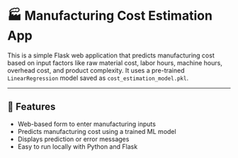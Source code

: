 # 🏭 Manufacturing Cost Estimation App

This is a simple Flask web application that predicts manufacturing cost based on input factors like raw material cost, labor hours, machine hours, overhead cost, and product complexity. It uses a pre-trained `LinearRegression` model saved as `cost_estimation_model.pkl`.

---

## 🔧 Features

- Web-based form to enter manufacturing inputs
- Predicts manufacturing cost using a trained ML model
- Displays prediction or error messages
- Easy to run locally with Python and Flask

